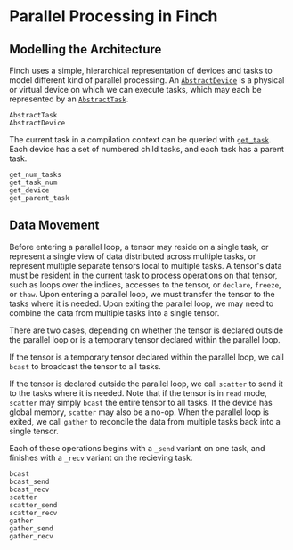 # Parallel Processing in Finch

## Modelling the Architecture

Finch uses a simple, hierarchical representation of devices and tasks to model
different kind of parallel processing. An [`AbstractDevice`](@ref) is a physical or
virtual device on which we can execute tasks, which may each be represented by
an [`AbstractTask`](@ref). 

```@docs
AbstractTask
AbstractDevice
```

The current task in a compilation context can be queried with
[`get_task`](@ref). Each device has a set of numbered child
tasks, and each task has a parent task.

```@docs
get_num_tasks
get_task_num
get_device
get_parent_task
```

## Data Movement

Before entering a parallel loop, a tensor may reside on a single task, or
represent a single view of data distributed across multiple tasks, or represent 
multiple separate tensors local to multiple tasks. A tensor's data must be
resident in the current task to process operations on that tensor, such as loops
over the indices, accesses to the tensor, or `declare`, `freeze`, or `thaw`.
Upon entering a parallel loop, we must transfer the tensor to the tasks
where it is needed. Upon exiting the parallel loop, we may need to combine
the data from multiple tasks into a single tensor.

There are two cases, depending on whether the tensor is declared outside the
parallel loop or is a temporary tensor declared within the parallel loop.

If the tensor is a temporary tensor declared within the parallel loop, we call
`bcast` to broadcast the tensor to all tasks.

If the tensor is declared outside the parallel loop, we call `scatter` to 
send it to the tasks where it is needed. Note that if the tensor is in `read` mode,
`scatter` may simply `bcast` the entire tensor to all tasks. If the device has global
memory, `scatter` may also be a no-op. When the parallel loop is exited, we call
`gather` to reconcile the data from multiple tasks back into a single tensor.

Each of these operations begins with a `_send` variant on one task, and 
finishes with a `_recv` variant on the recieving task.

```@docs
bcast
bcast_send
bcast_recv
scatter
scatter_send
scatter_recv
gather
gather_send
gather_recv
```